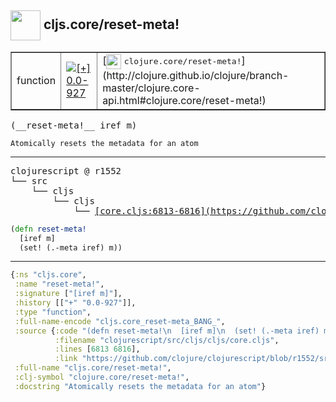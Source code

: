 ## <img width="48px" valign="middle" src="http://i.imgur.com/Hi20huC.png"> cljs.core/reset-meta!

 <table border="1">
<tr>
<td>function</td>
<td><a href="https://github.com/cljsinfo/api-refs/tree/0.0-927"><img valign="middle" alt="[+] 0.0-927" src="https://img.shields.io/badge/+-0.0--927-lightgrey.svg"></a> </td>
<td>
[<img height="24px" valign="middle" src="http://i.imgur.com/1GjPKvB.png"> <samp>clojure.core/reset-meta!</samp>](http://clojure.github.io/clojure/branch-master/clojure.core-api.html#clojure.core/reset-meta!)
</td>
</tr>
</table>

 <samp>
(__reset-meta!__ iref m)<br>
</samp>

```
Atomically resets the metadata for an atom
```

---

 <pre>
clojurescript @ r1552
└── src
    └── cljs
        └── cljs
            └── <ins>[core.cljs:6813-6816](https://github.com/clojure/clojurescript/blob/r1552/src/cljs/cljs/core.cljs#L6813-L6816)</ins>
</pre>

```clj
(defn reset-meta!
  [iref m]
  (set! (.-meta iref) m))
```


---

```clj
{:ns "cljs.core",
 :name "reset-meta!",
 :signature ["[iref m]"],
 :history [["+" "0.0-927"]],
 :type "function",
 :full-name-encode "cljs.core_reset-meta_BANG_",
 :source {:code "(defn reset-meta!\n  [iref m]\n  (set! (.-meta iref) m))",
          :filename "clojurescript/src/cljs/cljs/core.cljs",
          :lines [6813 6816],
          :link "https://github.com/clojure/clojurescript/blob/r1552/src/cljs/cljs/core.cljs#L6813-L6816"},
 :full-name "cljs.core/reset-meta!",
 :clj-symbol "clojure.core/reset-meta!",
 :docstring "Atomically resets the metadata for an atom"}

```
